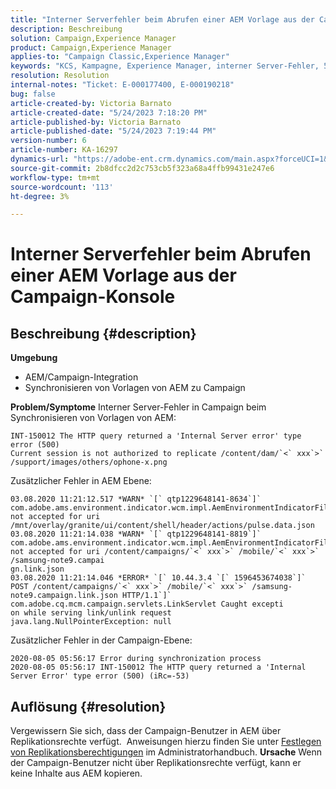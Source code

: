 ```yaml
---
title: "Interner Serverfehler beim Abrufen einer AEM Vorlage aus der Campaign-Konsole"
description: Beschreibung
solution: Campaign,Experience Manager
product: Campaign,Experience Manager
applies-to: "Campaign Classic,Experience Manager"
keywords: "KCS, Kampagne, Experience Manager, interner Server-Fehler, 500"
resolution: Resolution
internal-notes: "Ticket: E-000177400, E-000190218"
bug: false
article-created-by: Victoria Barnato
article-created-date: "5/24/2023 7:18:20 PM"
article-published-by: Victoria Barnato
article-published-date: "5/24/2023 7:19:44 PM"
version-number: 6
article-number: KA-16297
dynamics-url: "https://adobe-ent.crm.dynamics.com/main.aspx?forceUCI=1&pagetype=entityrecord&etn=knowledgearticle&id=c9e250b8-67fa-ed11-8849-6045bd006b3d"
source-git-commit: 2b8dfcc2d2c753cb5f323a68a4ffb99431e247e6
workflow-type: tm+mt
source-wordcount: '113'
ht-degree: 3%

---
```


# Interner Serverfehler beim Abrufen einer AEM Vorlage aus der Campaign-Konsole

## Beschreibung {#description}

<b>Umgebung</b>
- AEM/Campaign-Integration
- Synchronisieren von Vorlagen von AEM zu Campaign

<b>Problem/Symptome</b>
Interner Server-Fehler in Campaign beim Synchronisieren von Vorlagen von AEM:


```
INT-150012 The HTTP query returned a 'Internal Server error' type error (500)
Current session is not authorized to replicate /content/dam/`<` xxx`>` /support/images/others/ophone-x.png
```


Zusätzlicher Fehler in AEM Ebene:


```
03.08.2020 11:21:12.517 *WARN* `[` qtp1229648141-8634`]`  com.adobe.ams.environment.indicator.wcm.impl.AemEnvironmentIndicatorFilter not accepted for uri /mnt/overlay/granite/ui/content/shell/header/actions/pulse.data.json
03.08.2020 11:21:14.038 *WARN* `[` qtp1229648141-8819`]`  com.adobe.ams.environment.indicator.wcm.impl.AemEnvironmentIndicatorFilter not accepted for uri /content/campaigns/`<` xxx`>` /mobile/`<` xxx`>` /samsung-note9.campai
gn.link.json
03.08.2020 11:21:14.046 *ERROR* `[` 10.44.3.4 `[` 1596453674038`]`  POST /content/campaigns/`<` xxx`>` /mobile/`<` xxx`>` /samsung-note9.campaign.link.json HTTP/1.1`]`  com.adobe.cq.mcm.campaign.servlets.LinkServlet Caught excepti
on while serving link/unlink request
java.lang.NullPointerException: null
```


Zusätzlicher Fehler in der Campaign-Ebene:


```
2020-08-05 05:56:17 Error during synchronization process
2020-08-05 05:56:17 INT-150012 The HTTP query returned a 'Internal Server Error' type error (500) (iRc=-53)
```





## Auflösung {#resolution}


Vergewissern Sie sich, dass der Campaign-Benutzer in AEM über Replikationsrechte verfügt.  Anweisungen hierzu finden Sie unter [Festlegen von Replikationsberechtigungen](https://experienceleague.adobe.com/docs/experience-manager-65/administering/security/security.html?lang=en#setting-replication-privileges) im Administratorhandbuch.
<b>Ursache</b>
Wenn der Campaign-Benutzer nicht über Replikationsrechte verfügt, kann er keine Inhalte aus AEM kopieren.


